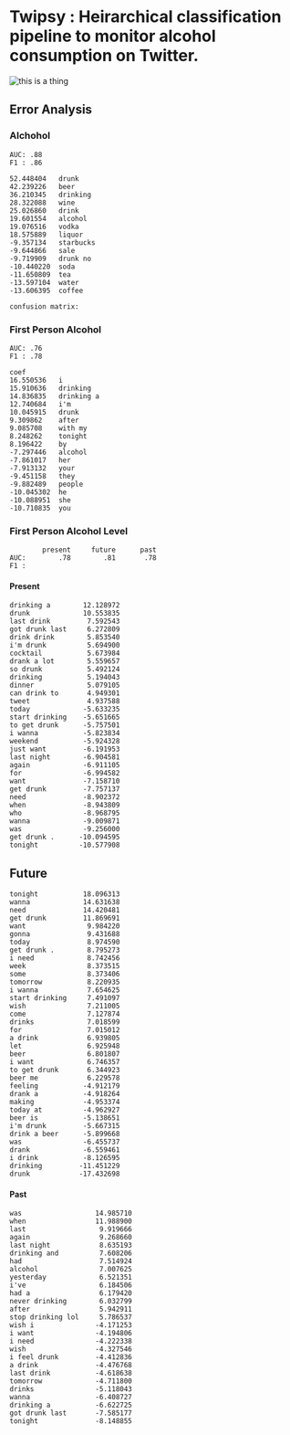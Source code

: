# Twipsy : Heirarchical classification pipeline to monitor alcohol consumption on Twitter.

![this is a thing](http://drinkwiththewench.com/wp-content/uploads/2011/12/Twitter-beer_small.gif)


## Error Analysis


### Alchohol

    AUC: .88
    F1 : .86

    52.448404   drunk
    42.239226   beer
    36.210345   drinking
    28.322088   wine
    25.026860   drink
    19.601554   alcohol
    19.076516   vodka
    18.575889   liquor
    -9.357134   starbucks
    -9.644866   sale
    -9.719909   drunk no
    -10.440220  soda
    -11.650809  tea
    -13.597104  water
    -13.606395  coffee 

    confusion matrix:

### First Person Alcohol

    AUC: .76
    F1 : .78

    coef
    16.550536   i
    15.910636   drinking
    14.836835   drinking a
    12.740684   i'm
    10.045915   drunk
    9.309862    after
    9.085708    with my
    8.248262    tonight
    8.196422    by
    -7.297446   alcohol
    -7.861017   her
    -7.913132   your
    -9.451158   they
    -9.882489   people
    -10.045302  he
    -10.088951  she
    -10.710835  you

### First Person Alcohol Level

            present     future      past
    AUC:        .78        .81       .78
    F1 :      

#### Present

    drinking a        12.128972
    drunk             10.553835
    last drink         7.592543
    got drunk last     6.272809
    drink drink        5.853540
    i'm drunk          5.694900
    cocktail           5.673984
    drank a lot        5.559657
    so drunk           5.492124
    drinking           5.194043
    dinner             5.079105
    can drink to       4.949301
    tweet              4.937588
    today             -5.633235
    start drinking    -5.651665
    to get drunk      -5.757501
    i wanna           -5.823834
    weekend           -5.924328
    just want         -6.191953
    last night        -6.904581
    again             -6.911105
    for               -6.994582
    want              -7.158710
    get drunk         -7.757137
    need              -8.902372
    when              -8.943809
    who               -8.968795
    wanna             -9.009871
    was               -9.256000
    get drunk .      -10.094595
    tonight          -10.577908

## Future 

    tonight           18.096313
    wanna             14.631638
    need              14.420481
    get drunk         11.869691
    want               9.984220
    gonna              9.431688
    today              8.974590
    get drunk .        8.795273
    i need             8.742456
    week               8.373515
    some               8.373406
    tomorrow           8.220935
    i wanna            7.654625
    start drinking     7.491097
    wish               7.211005
    come               7.127874
    drinks             7.018599
    for                7.015012
    a drink            6.939805
    let                6.925948
    beer               6.801807
    i want             6.746357
    to get drunk       6.344923
    beer me            6.229578
    feeling           -4.912179
    drank a           -4.918264
    making            -4.953374
    today at          -4.962927
    beer is           -5.138651
    i'm drunk         -5.667315
    drink a beer      -5.899668
    was               -6.455737
    drank             -6.559461
    i drink           -8.126595
    drinking         -11.451229
    drunk            -17.432698


#### Past 

    was                  14.985710
    when                 11.988900
    last                  9.919666
    again                 9.268660
    last night            8.635193
    drinking and          7.608206
    had                   7.514924
    alcohol               7.007625
    yesterday             6.521351
    i've                  6.184506
    had a                 6.179420
    never drinking        6.032799
    after                 5.942911
    stop drinking lol     5.786537
    wish i               -4.171253
    i want               -4.194806
    i need               -4.222338
    wish                 -4.327546
    i feel drunk         -4.412836
    a drink              -4.476768
    last drink           -4.618638
    tomorrow             -4.711800
    drinks               -5.118043
    wanna                -6.408727
    drinking a           -6.622725
    got drunk last       -7.585177
    tonight              -8.148855
